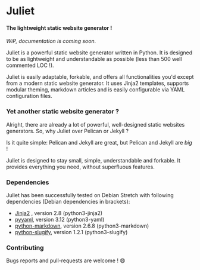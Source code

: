 # Juliet
#### The lightweight static website generator !

*WiP, documentation is coming soon.*

Juliet is a powerful static website generator written in Python. It is designed
to be as lightweight and understandable as possible (less than 500 well
commented LOC !).

Juliet is easily adaptable, forkable, and offers all functionalities you'd
except from a modern static website generator. It uses Jinja2 templates,
supports modular theming, markdown articles and is easily configurable via YAML
configuration files.

### Yet another static website generator ?

Alright, there are already a lot of powerful, well-designed static websites
generators. So, why Juliet over Pelican or Jekyll ?

Is it quite simple: Pelican and Jekyll are great, but Pelican and Jekyll are
*big* !

Juliet is designed to stay small, simple, understandable and forkable. It
provides everything you need, without superfluous features.

### Dependencies

Juliet has been successfully tested on Debian Stretch with following
dependencies (Debian dependencies in brackets):

 * [Jinja2](http://jinja.pocoo.org/) , version 2.8 (python3-jinja2)
 * [pyyaml](https://github.com/yaml/pyyaml), version 3.12 (python3-yaml)
 * [python-markdown](https://github.com/waylan/Python-Markdown), version 2.6.8 (python3-markdown)
 * [python-slugify](https://github.com/un33k/python-slugify), version 1.2.1 (python3-slugify)

### Contributing

Bugs reports and pull-requests are welcome ! :smile:
